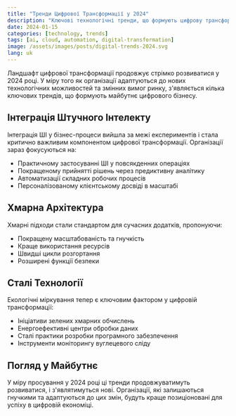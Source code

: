 ```yaml
---
title: "Тренди Цифрової Трансформації у 2024"
description: "Ключові технологічні тренди, що формують цифрову трансформацію у 2024 році"
date: 2024-01-15
categories: [technology, trends]
tags: [ai, cloud, automation, digital-transformation]
image: /assets/images/posts/digital-trends-2024.svg
lang: uk
---
```


Ландшафт цифрової трансформації продовжує стрімко розвиватися у 2024 році. У міру того як організації адаптуються до нових технологічних можливостей та змінних вимог ринку, з'являється кілька ключових трендів, що формують майбутнє цифрового бізнесу.

## Інтеграція Штучного Інтелекту

Інтеграція ШІ у бізнес-процеси вийшла за межі експериментів і стала критично важливим компонентом цифрової трансформації. Організації зараз фокусуються на:

- Практичному застосуванні ШІ у повсякденних операціях
- Покращеному прийнятті рішень через предиктивну аналітику
- Автоматизації складних робочих процесів
- Персоналізованому клієнтському досвіді в масштабі

## Хмарна Архітектура

Хмарні підходи стали стандартом для сучасних додатків, пропонуючи:

- Покращену масштабованість та гнучкість
- Краще використання ресурсів
- Швидші цикли розгортання
- Розширені функції безпеки

## Сталі Технології

Екологічні міркування тепер є ключовим фактором у цифровій трансформації:

- Ініціативи зелених хмарних обчислень
- Енергоефективні центри обробки даних
- Сталі практики розробки програмного забезпечення
- Інструменти моніторингу вуглецевого сліду

## Погляд у Майбутнє

У міру просування у 2024 році ці тренди продовжуватимуть розвиватися, і з'являтимуться нові. Організації, які залишаються гнучкими та адаптуються до цих змін, будуть краще позиціоновані для успіху в цифровій економіці. 
